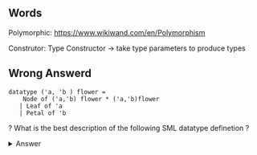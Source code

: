## Words

Polymorphic:  https://www.wikiwand.com/en/Polymorphism

Construtor: Type Constructor  -> take type parameters to produce types


## Wrong Answerd

```
datatype ('a, 'b ) flower =
    Node of ('a,'b) flower * ('a,'b)flower
   | Leaf of 'a
   | Petal of 'b
```

? What is the best description of the following SML datatype definetion ?
<details>
  <summary> Answer </summary>

  > A binary tree that can hold no data on its internal nodes, but each leaf can hold one of two different types of data
</details>
